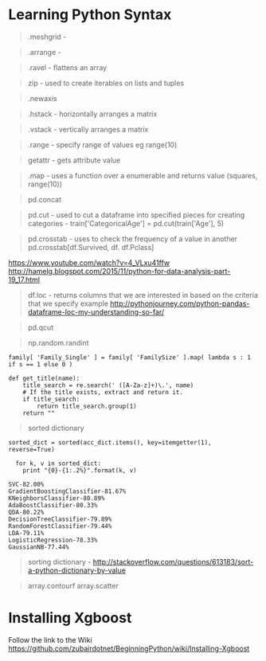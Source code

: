 Learning Python Syntax 
===============================

> .meshgrid - 

> .arrange - 

> .ravel - flattens an array

> zip - used to create iterables on lists and tuples

> .newaxis

> .hstack - horizontally arranges a matrix

> .vstack - vertically arranges a matrix

> .range - specify range of values eg range(10)

> getattr - gets attribute value

> .map - uses a function over a enumerable and returns value (squares, range(10))

> pd.concat

> pd.cut - used to cut a dataframe into specified pieces for creating categories - train['CategoricalAge'] = pd.cut(train['Age'], 5)

> pd.crosstab - uses to check the frequency of a value in another 
pd.crosstab[df.Survived, df. df.Pclass]

https://www.youtube.com/watch?v=4_VLxu41ffw
http://hamelg.blogspot.com/2015/11/python-for-data-analysis-part-19_17.html


> df.loc - returns columns that we are interested in based on the criteria that we specify
example http://pythonjourney.com/python-pandas-dataframe-loc-my-understanding-so-far/

> pd.qcut

> np.random.randint

```
family[ 'Family_Single' ] = family[ 'FamilySize' ].map( lambda s : 1 if s == 1 else 0 )
```

```
def get_title(name):
	title_search = re.search(' ([A-Za-z]+)\.', name)
	# If the title exists, extract and return it.
	if title_search:
		return title_search.group(1)
	return ""
```

> sorted dictionary 

```
sorted_dict = sorted(acc_dict.items(), key=itemgetter(1), reverse=True)
 
  for k, v in sorted_dict:
    print "{0}-{1:.2%}".format(k, v)

SVC-82.00%
GradientBoostingClassifier-81.67%
KNeighborsClassifier-80.89%
AdaBoostClassifier-80.33%
QDA-80.22%
DecisionTreeClassifier-79.89%
RandomForestClassifier-79.44%
LDA-79.11%
LogisticRegression-78.33%
GaussianNB-77.44%

```


> sorting dictionary - http://stackoverflow.com/questions/613183/sort-a-python-dictionary-by-value

> array.contourf
> array.scatter

Installing Xgboost 
=====================
Follow the link to the Wiki
https://github.com/zubairdotnet/BeginningPython/wiki/Installing-Xgboost

